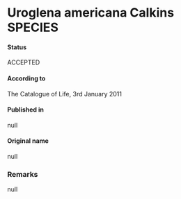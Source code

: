 Uroglena americana Calkins SPECIES
=======

#### Status
ACCEPTED

#### According to
The Catalogue of Life, 3rd January 2011

#### Published in
null

#### Original name
null

### Remarks
null